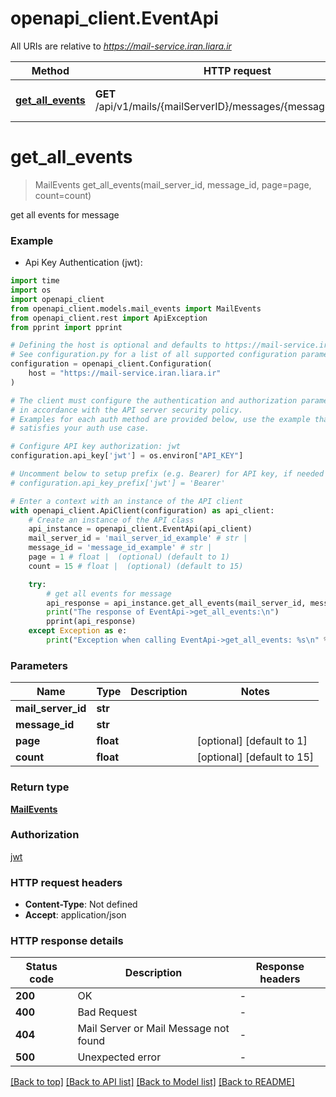 # openapi_client.EventApi

All URIs are relative to *https://mail-service.iran.liara.ir*

Method | HTTP request | Description
------------- | ------------- | -------------
[**get_all_events**](EventApi.md#get_all_events) | **GET** /api/v1/mails/{mailServerID}/messages/{messageID}/events | get all events for message


# **get_all_events**
> MailEvents get_all_events(mail_server_id, message_id, page=page, count=count)

get all events for message

### Example

* Api Key Authentication (jwt):
```python
import time
import os
import openapi_client
from openapi_client.models.mail_events import MailEvents
from openapi_client.rest import ApiException
from pprint import pprint

# Defining the host is optional and defaults to https://mail-service.iran.liara.ir
# See configuration.py for a list of all supported configuration parameters.
configuration = openapi_client.Configuration(
    host = "https://mail-service.iran.liara.ir"
)

# The client must configure the authentication and authorization parameters
# in accordance with the API server security policy.
# Examples for each auth method are provided below, use the example that
# satisfies your auth use case.

# Configure API key authorization: jwt
configuration.api_key['jwt'] = os.environ["API_KEY"]

# Uncomment below to setup prefix (e.g. Bearer) for API key, if needed
# configuration.api_key_prefix['jwt'] = 'Bearer'

# Enter a context with an instance of the API client
with openapi_client.ApiClient(configuration) as api_client:
    # Create an instance of the API class
    api_instance = openapi_client.EventApi(api_client)
    mail_server_id = 'mail_server_id_example' # str | 
    message_id = 'message_id_example' # str | 
    page = 1 # float |  (optional) (default to 1)
    count = 15 # float |  (optional) (default to 15)

    try:
        # get all events for message
        api_response = api_instance.get_all_events(mail_server_id, message_id, page=page, count=count)
        print("The response of EventApi->get_all_events:\n")
        pprint(api_response)
    except Exception as e:
        print("Exception when calling EventApi->get_all_events: %s\n" % e)
```



### Parameters

Name | Type | Description  | Notes
------------- | ------------- | ------------- | -------------
 **mail_server_id** | **str**|  | 
 **message_id** | **str**|  | 
 **page** | **float**|  | [optional] [default to 1]
 **count** | **float**|  | [optional] [default to 15]

### Return type

[**MailEvents**](MailEvents.md)

### Authorization

[jwt](../README.md#jwt)

### HTTP request headers

 - **Content-Type**: Not defined
 - **Accept**: application/json

### HTTP response details
| Status code | Description | Response headers |
|-------------|-------------|------------------|
**200** | OK |  -  |
**400** | Bad Request |  -  |
**404** | Mail Server or Mail Message not found |  -  |
**500** | Unexpected error |  -  |

[[Back to top]](#) [[Back to API list]](../README.md#documentation-for-api-endpoints) [[Back to Model list]](../README.md#documentation-for-models) [[Back to README]](../README.md)

